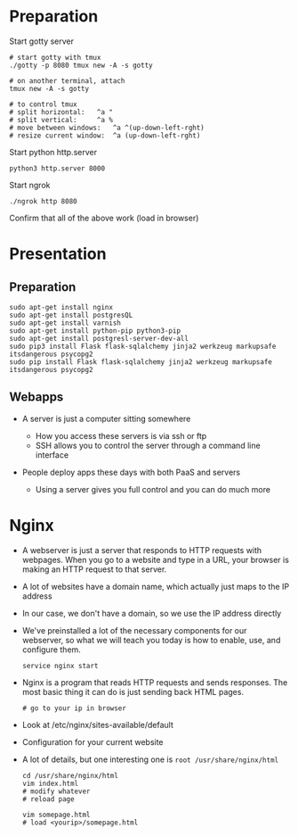 Preparation
===

Start gotty server

    # start gotty with tmux
    ./gotty -p 8080 tmux new -A -s gotty

    # on another terminal, attach
    tmux new -A -s gotty

    # to control tmux
    # split horizontal:   ^a "
    # split vertical:     ^a %
    # move between windows:   ^a ^(up-down-left-rght)
    # resize current window:  ^a (up-down-left-rght)

Start python http.server

    python3 http.server 8000

Start ngrok

    ./ngrok http 8080

Confirm that all of the above work (load in browser)

Presentation
===

Preparation
---

    sudo apt-get install nginx
    sudo apt-get install postgresQL
    sudo apt-get install varnish
    sudo apt-get install python-pip python3-pip
    sudo apt-get install postgresl-server-dev-all
    sudo pip3 install Flask flask-sqlalchemy jinja2 werkzeug markupsafe itsdangerous psycopg2
    sudo pip install Flask flask-sqlalchemy jinja2 werkzeug markupsafe itsdangerous psycopg2

Webapps
---

- A server is just a computer sitting somewhere
  - How you access these servers is via ssh or ftp
  - SSH allows you to control the server through a command line interface

- People deploy apps these days with both PaaS and servers
  - Using a server gives you full control and you can do much more

Nginx
===

- A webserver is just a server that responds to HTTP requests with webpages.
  When you go to a website and type in a URL, your browser is making an HTTP
  request to that server.
- A lot of websites have a domain name, which actually just maps to the IP
  address
- In our case, we don't have a domain, so we use the IP address directly

- We've preinstalled a lot of the necessary components for our webserver, so
  what we will teach you today is how to enable, use, and configure them.

      service nginx start

- Nginx is a program that reads HTTP requests and sends responses. The most
  basic thing it can do is just sending back HTML pages.

      # go to your ip in browser

- Look at /etc/nginx/sites-available/default
- Configuration for your current website
- A lot of details, but one interesting one is `root /usr/share/nginx/html`

      cd /usr/share/nginx/html
      vim index.html
      # modify whatever
      # reload page

      vim somepage.html
      # load <yourip>/somepage.html
